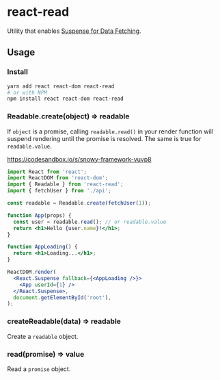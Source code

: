 # react-read

Utility that enables [Suspense for Data Fetching](https://reactjs.org/docs/concurrent-mode-suspense.html).

## Usage

### Install

```bash
yarn add react react-dom react-read
# or with NPM
npm install react react-dom react-read
```

### Readable.create(object) => readable

If `object` is a promise, calling `readable.read()` in your render function will suspend rendering until the promise is resolved. The same is true for `readable.value`.

https://codesandbox.io/s/snowy-framework-vuvp8

```jsx
import React from 'react';
import ReactDOM from 'react-dom';
import { Readable } from 'react-read';
import { fetchUser } from './api';

const readable = Readable.create(fetchUser(1));

function App(props) {
  const user = readable.read(); // or readable.value
  return <h1>Hello {user.name}!</h1>;
}

function AppLoading() {
  return <h1>Loading...</h1>;
}

ReactDOM.render(
  <React.Suspense fallback={<AppLoading />}>
    <App userId={1} />
  </React.Suspense>,
  document.getElementById('root'),
);
```

### createReadable(data) => readable

Create a `readable` object.

### read(promise) => value

Read a `promise` object.
